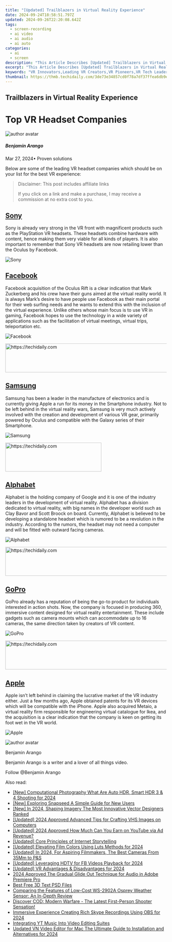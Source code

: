 ```yaml
---
title: "[Updated] Trailblazers in Virtual Reality Experience"
date: 2024-09-24T18:58:51.797Z
updated: 2024-09-26T22:20:08.642Z
tags: 
  - screen-recording
  - ai video
  - ai audio
  - ai auto
categories: 
  - ai
  - screen
description: "This Article Describes [Updated] Trailblazers in Virtual Reality Experience"
excerpt: "This Article Describes [Updated] Trailblazers in Virtual Reality Experience"
keywords: "VR Innovators,Leading VR Creators,VR Pioneers,VR Tech Leaders,Foremost VR Experts,Top VR Designers,Frontline VR Developers"
thumbnail: https://thmb.techidaily.com/3de73e34857cd0f78a7df37ffea6db9e6fc87f29fa552917e2c2599c84130202.jpg
---
```


## Trailblazers in Virtual Reality Experience

# Top VR Headset Companies

![author avatar](https://images.wondershare.com/filmora/article-images/benjamin-arango-author.jpg)

##### Benjamin Arango

 Mar 27, 2024• Proven solutions

 Below are some of the leading VR headset companies which should be on your list for the best VR experience:

>  Disclaimer: This post includes affiliate links
>
>  If you click on a link and make a purchase, I may receive a commission at no extra cost to you.
>

## [Sony](https://www.sony.com/electronics/audio)

 Sony is already very strong in the VR front with magnificent products such as the PlayStation VR headsets. These headsets combine hardware with content, hence making them very viable for all kinds of players. It is also important to remember that Sony VR headsets are now retailing lower than the Oculus by Facebook.

![Sony ](https://images.wondershare.com/filmora/article-images/sony.jpg)

## [Facebook](https://www.facebook.com )

 Facebook acquisition of the Oculus Rift is a clear indication that Mark Zuckerberg and his crew have their guns aimed at the virtual reality world. It is always Mark’s desire to have people use Facebook as their main portal for their web surfing needs and he wants to extend this with the inclusion of the virtual experience. Unlike others whose main focus is to use VR in gaming, Facebook hopes to use the technology in a wide variety of applications such as the facilitation of virtual meetings, virtual trips, teleportation etc.

![Facebook ](https://images.wondershare.com/filmora/article-images/facebook-group.jpg)

<!-- affiliate ads begin -->
<a href="https://appsumo.8odi.net/c/5597632/2037350/7443" target="_top" id="2037350">
  <img src="//a.impactradius-go.com/display-ad/7443-2037350" border="0" alt="https://techidaily.com" width="728" height="90"/>
</a>
<img height="0" width="0" src="https://appsumo.8odi.net/i/5597632/2037350/7443" style="position:absolute;visibility:hidden;" border="0" />
<!-- affiliate ads end -->

## [Samsung](http://www.samsung.com )

 Samsung has been a leader in the manufacture of electronics and is currently giving Apple a run for its money in the Smartphone industry. Not to be left behind in the virtual reality wars, Samsung is very much actively involved with the creation and development of various VR gear, primarily powered by Oculus and compatible with the Galaxy series of their Smartphone.

![Samsung ](https://images.wondershare.com/filmora/article-images/samsung.jpg)

<!-- affiliate ads begin -->
<a href="https://aligracehair.sjv.io/c/5597632/1975816/19272" target="_top" id="1975816">
  <img src="//a.impactradius-go.com/display-ad/19272-1975816" border="0" alt="https://techidaily.com" width="300" height="90"/>
</a>
<img height="0" width="0" src="https://aligracehair.sjv.io/i/5597632/1975816/19272" style="position:absolute;visibility:hidden;" border="0" />
<!-- affiliate ads end -->

## [Alphabet](https://abc.xyz/ )

 Alphabet is the holding company of Google and it is one of the industry leaders in the development of virtual reality. Alphabet has a division dedicated to virtual reality, with big names in the developer world such as Clay Bavor and Scott Broock on board. Currently, Alphabet is believed to be developing a standalone headset which is rumored to be a revolution in the industry. According to the rumors, the headset may not need a computer and will be fitted with outward facing cameras.

![Alphabet ](https://images.wondershare.com/filmora/article-images/abc-xyz.jpg)

<!-- affiliate ads begin -->
<a href="https://appsumo.8odi.net/c/5597632/2111994/7443" target="_top" id="2111994">
  <img src="//a.impactradius-go.com/display-ad/7443-2111994" border="0" alt="https://techidaily.com" width="728" height="90"/>
</a>
<img height="0" width="0" src="https://appsumo.8odi.net/i/5597632/2111994/7443" style="position:absolute;visibility:hidden;" border="0" />
<!-- affiliate ads end -->

## [GoPro](https://gopro.com/ )

 GoPro already has a reputation of being the go-to product for individuals interested in action shots. Now, the company is focused in producing 360, immersive content designed for virtual reality entertainment. These include gadgets such as camera mounts which can accommodate up to 16 cameras, the same direction taken by creators of VR content.

![GoPro ](https://images.wondershare.com/filmora/article-images/gopro-group.jpg)

<!-- affiliate ads begin -->
<a href="https://appsumo.8odi.net/c/5597632/2118322/7443" target="_top" id="2118322">
  <img src="//a.impactradius-go.com/display-ad/7443-2118322" border="0" alt="https://techidaily.com" width="728" height="90"/>
</a>
<img height="0" width="0" src="https://appsumo.8odi.net/i/5597632/2118322/7443" style="position:absolute;visibility:hidden;" border="0" />
<!-- affiliate ads end -->

## [Apple](https://www.apple.com )

 Apple isn’t left behind in claiming the lucrative market of the VR industry either. Just a few months ago, Apple obtained patents for its VR devices which will be compatible with the iPhone. Apple also acquired Metaio, a virtual reality firm responsible for engineering virtual catalogue for Ikea, and the acquisition is a clear indication that the company is keen on getting its foot wet in the VR world.

![Apple ](https://images.wondershare.com/filmora/article-images/apple.jpg)

![author avatar](https://images.wondershare.com/filmora/article-images/benjamin-arango-author.jpg)

Benjamin Arango

Benjamin Arango is a writer and a lover of all things video.

Follow @Benjamin Arango


<ins class="adsbygoogle"
     style="display:block"
     data-ad-format="autorelaxed"
     data-ad-client="ca-pub-7571918770474297"
     data-ad-slot="1223367746"></ins>



<ins class="adsbygoogle"
     style="display:block"
     data-ad-client="ca-pub-7571918770474297"
     data-ad-slot="8358498916"
     data-ad-format="auto"
     data-full-width-responsive="true"></ins>


<span class="atpl-alsoreadstyle">Also read:</span>
<div><ul>
<li><a href="https://article-files.techidaily.com/new-computational-photography-what-are-auto-hdr-smart-hdr-3-and-4-shooting-for-2024/"><u>[New] Computational Photography What Are Auto HDR, Smart HDR 3 & 4 Shooting for 2024</u></a></li>
<li><a href="https://article-files.techidaily.com/new-exploring-snapseed-a-simple-guide-for-new-users/"><u>[New] Exploring Snapseed A Simple Guide for New Users</u></a></li>
<li><a href="https://fox-direct.techidaily.com/new-in-2024-shaping-imagery-the-most-innovative-vector-designers-ranked/"><u>[New] In 2024, Shaping Imagery The Most Innovative Vector Designers Ranked</u></a></li>
<li><a href="https://article-files.techidaily.com/updated-2024-approved-advanced-tips-for-crafting-vhs-images-on-computers/"><u>[Updated] 2024 Approved Advanced Tips for Crafting VHS Images on Computers</u></a></li>
<li><a href="https://eaxpv-info.techidaily.com/updated-2024-approved-how-much-can-you-earn-on-youtube-via-ad-revenue/"><u>[Updated] 2024 Approved How Much Can You Earn on YouTube via Ad Revenue?</u></a></li>
<li><a href="https://article-files.techidaily.com/updated-core-principles-of-internet-storytelling/"><u>[Updated] Core Principles of Internet Storytelling</u></a></li>
<li><a href="https://article-files.techidaily.com/updated-elevating-film-colors-using-luts-methods-for-2024/"><u>[Updated] Elevating Film Colors Using Luts Methods for 2024</u></a></li>
<li><a href="https://article-files.techidaily.com/updated-in-2024-for-aspiring-filmmakers-the-best-cameras-from-35mm-to-pands/"><u>[Updated] In 2024, For Aspiring Filmmakers, The Best Cameras From 35Mm to P&S</u></a></li>
<li><a href="https://facebook-video-recording.techidaily.com/updated-leveraging-hdtv-for-fb-videos-playback-for-2024/"><u>[Updated] Leveraging HDTV for FB Videos Playback for 2024</u></a></li>
<li><a href="https://article-files.techidaily.com/updated-vr-advantages-and-disadvantages-for-2024/"><u>[Updated] VR Advantages & Disadvantages for 2024</u></a></li>
<li><a href="https://fox-helps.techidaily.com/2024-approved-the-gradual-glide-out-technique-for-audio-in-adobe-premiere-pro/"><u>2024 Approved The Gradual Glide Out Technique for Audio in Adobe Premiere Pro</u></a></li>
<li><a href="https://extra-information.techidaily.com/best-free-3d-text-psd-files/"><u>Best Free 3D Text PSD Files</u></a></li>
<li><a href="https://buynow-marvelous.techidaily.com/comparing-the-features-of-low-cost-ws-2902a-osprey-weather-sensor-an-in-depth-review/"><u>Comparing the Features of Low-Cost WS-2902A Osprey Weather Sensor: An In-Depth Review</u></a></li>
<li><a href="https://program-issues.techidaily.com/1723007498244-discover-cod-modern-warfare-the-latest-first-person-shooter-sensation/"><u>Discover COD: Modern Warfare - The Latest First-Person Shooter Sensation!</u></a></li>
<li><a href="https://screen-capture.techidaily.com/immersive-experience-creating-rich-skype-recordings-using-obs-for-2024/"><u>Immersive Experience Creating Rich Skype Recordings Using OBS for 2024</u></a></li>
<li><a href="https://article-files.techidaily.com/integrating-yt-music-into-video-editing-suites/"><u>Integrating YT Music Into Video Editing Suites</u></a></li>
<li><a href="https://smart-video-editing.techidaily.com/updated-vn-video-editor-for-mac-the-ultimate-guide-to-installation-and-alternatives-for-2024/"><u>Updated VN Video Editor for Mac The Ultimate Guide to Installation and Alternatives for 2024</u></a></li>
</ul></div>

